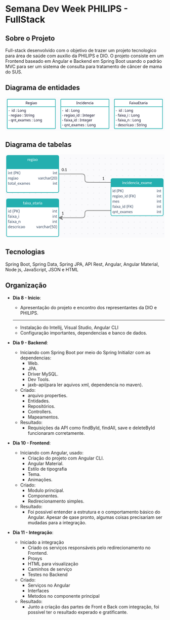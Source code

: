 # Semana Dev Week PHILIPS - FullStack

## Sobre o Projeto
Full-stack desenvolvido com o objetivo de trazer um projeto tecnologico para área de saúde com auxilio da PHILIPS e DIO. O projeto consiste
em um Frontend baseado em Angular e Backend em Spring Boot usando o padrão MVC para ser um sistema de consulta para tratamento de câncer de mama do SUS.

## Diagrama de entidades
![alt text](/assets/entidades.png?raw=true "Entidades")

## Diagrama de tabelas
![alt text](/assets/tabelas.png?raw=true "Entidades")

## Tecnologias 
Spring Boot, Spring Data, Spring JPA, API Rest, Angular, Angular Material, Node js, JavaScript, JSON e HTML

## Organização
- **Dia 8 - Inicio**:
     - Apresentação do projeto e encontro dos representantes da DIO e PHILIPS.
     - ----
     - Instalação do Intellij, Visual Studio, Angular CLI
     - Configuração importantes, dependencias e banco de dados.
- **Dia 9 - Backend**:
     - Iniciando com Spring Boot por meio do Spring Initializr com as dependencias:
        - Web.
        - JPA.
        - Driver MySQL.
        - Dev Tools.
        - jaxb-api(para ler aquivos xml, dependencia no maven).
     - Criado: 
        - arquivo properties.
        - Entidades.
        - Repositórios.
        - Controllers.
        - Mapeamentos.
     - Resultado: 
        - Requisições da API como findById, findAll, save e deleteById funcionaram corretamente.

- **Dia 10 - Frontend**:
     - Iniciando com Angular, usado:
        - Criação do projeto com Angular CLI.
        - Angular Material.
        - Estilo de tipografia
        - Tema.
        - Animações.
     - Criado: 
        - Modulo principal.
        - Componentes.
        - Redirecionamento simples.
     - Resultado:
        - Foi possivel entender a estrutura e o comportamento básico do Angular. Apesar de qase pronto, algumas coisas precisariam ser mudadas para a integração.
- **Dia 11 - Integração**:
     - Iniciado a integração
        - Criado os serviços responsáveis pelo redirecionamento no Frontend.
        - Proxys
        - HTML para visualização
        - Caminhos de serviço
        - Testes no Backend
     - Criado:
        - Serviços no Angular
        - Interfaces
        - Metodos no componente principal
     - Resultado:
        - Junto a criação das partes de Front e Back com integração, foi possivel ter o resultado experado e gratificante.
